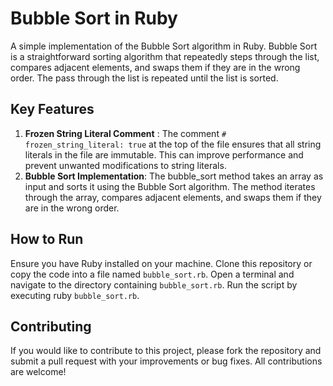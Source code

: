 # Bubble Sort in Ruby
A simple implementation of the Bubble Sort algorithm in Ruby. Bubble Sort is a straightforward sorting algorithm that repeatedly steps through the list, compares adjacent elements, and swaps them if they are in the wrong order. The pass through the list is repeated until the list is sorted.

## Key Features
1. **Frozen String Literal Comment** :
The comment `# frozen_string_literal: true` at the top of the file ensures that all string literals in the file are immutable. This can improve performance and prevent unwanted modifications to string literals.
2. **Bubble Sort Implementation**:
The bubble_sort method takes an array as input and sorts it using the Bubble Sort algorithm.
The method iterates through the array, compares adjacent elements, and swaps them if they are in the wrong order.

## How to Run
Ensure you have Ruby installed on your machine.
Clone this repository or copy the code into a file named `bubble_sort.rb`.
Open a terminal and navigate to the directory containing `bubble_sort.rb`.
Run the script by executing ruby `bubble_sort.rb`.

## Contributing
If you would like to contribute to this project, please fork the repository and submit a pull request with your improvements or bug fixes. All contributions are welcome!